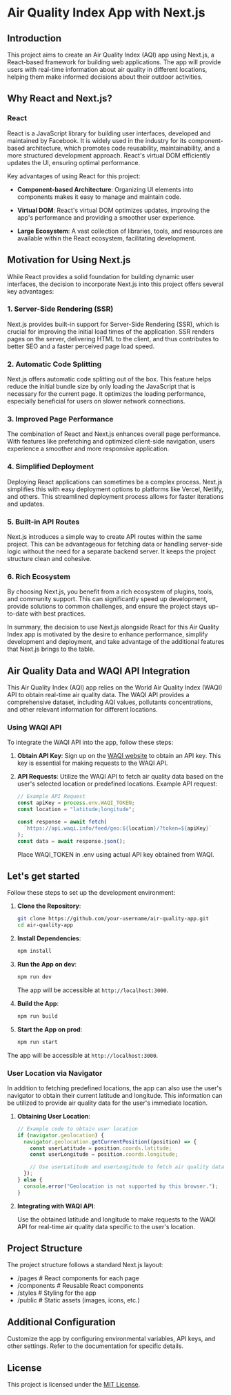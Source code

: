 # Air Quality Index App with Next.js

## Introduction

This project aims to create an Air Quality Index (AQI) app using Next.js, a React-based framework for building web applications. The app will provide users with real-time information about air quality in different locations, helping them make informed decisions about their outdoor activities.

## Why React and Next.js?

### React

React is a JavaScript library for building user interfaces, developed and maintained by Facebook. It is widely used in the industry for its component-based architecture, which promotes code reusability, maintainability, and a more structured development approach. React's virtual DOM efficiently updates the UI, ensuring optimal performance.

Key advantages of using React for this project:

- **Component-based Architecture**: Organizing UI elements into components makes it easy to manage and maintain code.
- **Virtual DOM**: React's virtual DOM optimizes updates, improving the app's performance and providing a smoother user experience.

- **Large Ecosystem**: A vast collection of libraries, tools, and resources are available within the React ecosystem, facilitating development.

## Motivation for Using Next.js

While React provides a solid foundation for building dynamic user interfaces, the decision to incorporate Next.js into this project offers several key advantages:

### 1. **Server-Side Rendering (SSR)**

Next.js provides built-in support for Server-Side Rendering (SSR), which is crucial for improving the initial load times of the application. SSR renders pages on the server, delivering HTML to the client, and thus contributes to better SEO and a faster perceived page load speed.

### 2. **Automatic Code Splitting**

Next.js offers automatic code splitting out of the box. This feature helps reduce the initial bundle size by only loading the JavaScript that is necessary for the current page. It optimizes the loading performance, especially beneficial for users on slower network connections.

### 3. **Improved Page Performance**

The combination of React and Next.js enhances overall page performance. With features like prefetching and optimized client-side navigation, users experience a smoother and more responsive application.

### 4. **Simplified Deployment**

Deploying React applications can sometimes be a complex process. Next.js simplifies this with easy deployment options to platforms like Vercel, Netlify, and others. This streamlined deployment process allows for faster iterations and updates.

### 5. **Built-in API Routes**

Next.js introduces a simple way to create API routes within the same project. This can be advantageous for fetching data or handling server-side logic without the need for a separate backend server. It keeps the project structure clean and cohesive.

### 6. **Rich Ecosystem**

By choosing Next.js, you benefit from a rich ecosystem of plugins, tools, and community support. This can significantly speed up development, provide solutions to common challenges, and ensure the project stays up-to-date with best practices.

In summary, the decision to use Next.js alongside React for this Air Quality Index app is motivated by the desire to enhance performance, simplify development and deployment, and take advantage of the additional features that Next.js brings to the table.

## Air Quality Data and WAQI API Integration

This Air Quality Index (AQI) app relies on the World Air Quality Index (WAQI) API to obtain real-time air quality data. The WAQI API provides a comprehensive dataset, including AQI values, pollutants concentrations, and other relevant information for different locations.

### Using WAQI API

To integrate the WAQI API into the app, follow these steps:

1. **Obtain API Key**: Sign up on the [WAQI website](https://waqi.info/) to obtain an API key. This key is essential for making requests to the WAQI API.

2. **API Requests**: Utilize the WAQI API to fetch air quality data based on the user's selected location or predefined locations. Example API request:

   ```javascript
   // Example API Request
   const apiKey = process.env.WAQI_TOKEN;
   const location = "latitude;longitude";

   const response = await fetch(
     `https://api.waqi.info/feed/geo:${location}/?token=${apiKey}`
   );
   const data = await response.json();
   ```

   Place WAQI_TOKEN in .env using actual API key obtained from WAQI.

## Let's get started

Follow these steps to set up the development environment:

1. **Clone the Repository**:

   ```bash
   git clone https://github.com/your-username/air-quality-app.git
   cd air-quality-app
   ```

2. **Install Dependencies**:

   ```bash
   npm install
   ```

3. **Run the App on dev**:

   ```bash
   npm run dev
   ```

   The app will be accessible at `http://localhost:3000`.

4. **Build the App**:

   ```bash
   npm run build
   ```

5. **Start the App on prod**:

   ```bash
   npm run start
   ```

The app will be accessible at `http://localhost:3000`.

### User Location via Navigator

In addition to fetching predefined locations, the app can also use the user's navigator to obtain their current latitude and longitude. This information can be utilized to provide air quality data for the user's immediate location.

1. **Obtaining User Location**:

   ```javascript
   // Example code to obtain user location
   if (navigator.geolocation) {
     navigator.geolocation.getCurrentPosition((position) => {
       const userLatitude = position.coords.latitude;
       const userLongitude = position.coords.longitude;

       // Use userLatitude and userLongitude to fetch air quality data
     });
   } else {
     console.error("Geolocation is not supported by this browser.");
   }
   ```

2. **Integrating with WAQI API**:

   Use the obtained latitude and longitude to make requests to the WAQI API for real-time air quality data specific to the user's location.

## Project Structure

The project structure follows a standard Next.js layout:

- /pages # React components for each page
- /components # Reusable React components
- /styles # Styling for the app
- /public # Static assets (images, icons, etc.)

## Additional Configuration

Customize the app by configuring environmental variables, API keys, and other settings. Refer to the documentation for specific details.

## License

This project is licensed under the [MIT License](LICENSE).
